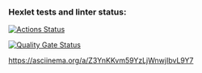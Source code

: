 ### Hexlet tests and linter status:
[![Actions Status](https://github.com/4cyne/frontend-project-44/actions/workflows/hexlet-check.yml/badge.svg)](https://github.com/4cyne/frontend-project-44/actions)

[![Quality Gate Status](https://sonarcloud.io/api/project_badges/measure?project=4cyne_frontend-project-44&metric=alert_status)](https://sonarcloud.io/summary/new_code?id=4cyne_frontend-project-44)

https://asciinema.org/a/Z3YnKKvm59YzLjWnwjIbvL9Y7
